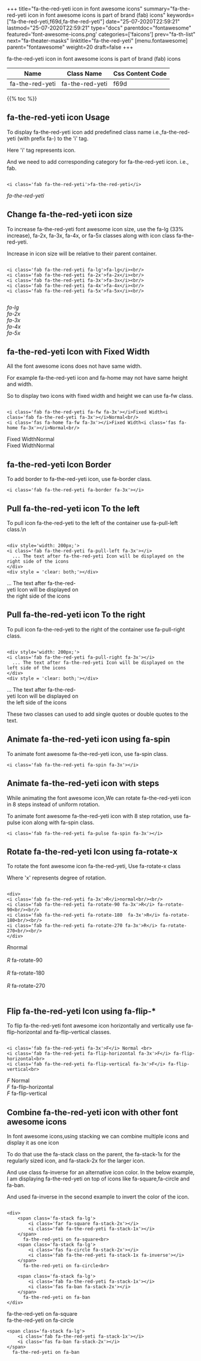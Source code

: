 +++
title="fa-the-red-yeti icon in font awesome icons"
summary="fa-the-red-yeti icon in font awesome icons is part of brand (fab) icons"
keywords=["fa-the-red-yeti,f69d,fa-the-red-yeti"]
date="25-07-2020T22:59:21"
lastmod="25-07-2020T22:59:21"
type="docs"
parentdoc="fontawesome"
featured='font-awesome-icons.png'
categories=['faicons']
prev="fa-th-list"
next="fa-theater-masks"
linktitle="fa-the-red-yeti"
[menu.fontawesome]
parent="fontawesome"
weight=20
draft=false
+++


fa-the-red-yeti icon in font awesome icons is part of brand (fab) icons

<div class='table-responsive'><table class='table'><thead><tr><th>Name</th><th>Class Name</th><th>Css Content Code</th></tr></thead><tbody><tr><td>fa-the-red-yeti</td><td>fa-the-red-yeti</td><td>f69d</td></tr></tbody></table></div>


{{% toc %}}


## fa-the-red-yeti icon Usage

To display fa-the-red-yeti icon add predefined class name i.e.,fa-the-red-yeti (with prefix fa-) to the 'i' tag.

Here 'i' tag represents icon.

And we need to add corresponding category for fa-the-red-yeti icon. i.e., fab.


```

<i class='fab fa-the-red-yeti'>fa-the-red-yeti</i>
```

<i class='fab fa-the-red-yeti'>fa-the-red-yeti</i>




## Change fa-the-red-yeti icon size
To increase fa-the-red-yeti font awesome icon size, use the fa-lg (33% increase), fa-2x, fa-3x, fa-4x, or fa-5x classes along with icon class fa-the-red-yeti.

Increase in icon size will be relative to their parent container. 

```

<i class='fab fa-the-red-yeti fa-lg'>fa-lg</i><br/>
<i class='fab fa-the-red-yeti fa-2x'>fa-2x</i><br/>
<i class='fab fa-the-red-yeti fa-3x'>fa-3x</i><br/>
<i class='fab fa-the-red-yeti fa-4x'>fa-4x</i><br/>
<i class='fab fa-the-red-yeti fa-5x'>fa-5x</i><br/>
            
```

<i class='fab fa-the-red-yeti fa-lg'>fa-lg</i><br/>
<i class='fab fa-the-red-yeti fa-2x'>fa-2x</i><br/>
<i class='fab fa-the-red-yeti fa-3x'>fa-3x</i><br/>
<i class='fab fa-the-red-yeti fa-4x'>fa-4x</i><br/>
<i class='fab fa-the-red-yeti fa-5x'>fa-5x</i><br/>
            



## fa-the-red-yeti Icon with Fixed Width 

All the font awesome icons does not have same width.

For example fa-the-red-yeti icon and fa-home may not have same height and width.

So to display two icons with fixed width and height we can use fa-fw class.


```

<i class='fab fa-the-red-yeti fa-fw fa-3x'></i>Fixed Width<i class='fab fa-the-red-yeti fa-3x'></i>Normal<br/>
<i class='fas fa-home fa-fw fa-3x'></i>Fixed Width<i class='fas fa-home fa-3x'></i>Normal<br/>
```

<i class='fab fa-the-red-yeti fa-fw fa-3x'></i>Fixed Width<i class='fab fa-the-red-yeti fa-3x'></i>Normal<br/>
<i class='fas fa-home fa-fw fa-3x'></i>Fixed Width<i class='fas fa-home fa-3x'></i>Normal<br/>



## fa-the-red-yeti Icon Border 

To add border to fa-the-red-yeti icon, use fa-border class.


```
<i class='fab fa-the-red-yeti fa-border fa-3x'></i>

```
<i class='fab fa-the-red-yeti fa-border fa-3x'></i>





## Pull fa-the-red-yeti icon To the left

To pull icon fa-the-red-yeti to the left of the container use fa-pull-left class.\n

```

<div style='width: 200px;'>
<i class='fab fa-the-red-yeti fa-pull-left fa-3x'></i>
  ... The text after fa-the-red-yeti Icon will be displayed on the right side of the icons
</div>
<div style = 'clear: both;'></div>
```

<div style='width: 200px;'>
<i class='fab fa-the-red-yeti fa-pull-left fa-3x'></i>
  ... The text after fa-the-red-yeti Icon will be displayed on the right side of the icons
</div>
<div style = 'clear: both;'></div>




## Pull fa-the-red-yeti icon To the right
To pull icon fa-the-red-yeti to the right of the container use fa-pull-right class.

```

<div style='width: 200px;'>
<i class='fab fa-the-red-yeti fa-pull-right fa-3x'></i>
  ... The text after fa-the-red-yeti Icon will be displayed on the left side of the icons
</div>
<div style = 'clear: both;'></div>
```

<div style='width: 200px;'>
<i class='fab fa-the-red-yeti fa-pull-right fa-3x'></i>
  ... The text after fa-the-red-yeti Icon will be displayed on the left side of the icons
</div>
<div style = 'clear: both;'></div>

These two classes can used to add single quotes or double quotes to the text.


## Animate fa-the-red-yeti icon using fa-spin
To animate font awesome fa-the-red-yeti icon, use fa-spin class.

```
<i class='fab fa-the-red-yeti fa-spin fa-3x'></i>
```
<i class='fab fa-the-red-yeti fa-spin fa-3x'></i>




## Animate fa-the-red-yeti icon with steps
While animating the font awesome icon,We can rotate fa-the-red-yeti icon in 8 steps instead of uniform rotation.

To animate font awesome fa-the-red-yeti icon with 8 step rotation, use fa-pulse icon along with fa-spin class.


```
<i class='fab fa-the-red-yeti fa-pulse fa-spin fa-3x'></i>

```
<i class='fab fa-the-red-yeti fa-pulse fa-spin fa-3x'></i>





## Rotate fa-the-red-yeti Icon using fa-rotate-x
To rotate the font awesome icon fa-the-red-yeti, Use fa-rotate-x class

Where 'x' represents degree of rotation.


```

<div>
<i class='fab fa-the-red-yeti fa-3x'>R</i>normal<br/><br/>
<i class='fab fa-the-red-yeti fa-rotate-90 fa-3x'>R</i> fa-rotate-90<br/><br/> 
<i class='fab fa-the-red-yeti fa-rotate-180  fa-3x'>R</i> fa-rotate-180<br/><br/> 
<i class='fab fa-the-red-yeti fa-rotate-270 fa-3x'>R</i> fa-rotate-270<br/><br/>
</div>
```

<div>
<i class='fab fa-the-red-yeti fa-3x'>R</i>normal<br/><br/>
<i class='fab fa-the-red-yeti fa-rotate-90 fa-3x'>R</i> fa-rotate-90<br/><br/> 
<i class='fab fa-the-red-yeti fa-rotate-180  fa-3x'>R</i> fa-rotate-180<br/><br/> 
<i class='fab fa-the-red-yeti fa-rotate-270 fa-3x'>R</i> fa-rotate-270<br/><br/>
</div>




## Flip fa-the-red-yeti Icon using fa-flip-*
To flip fa-the-red-yeti font awesome icon horizontally and vertically use fa-flip-horizontal and fa-flip-vertical classes. 

```

<i class='fab fa-the-red-yeti fa-3x'>F</i> Normal <br>
<i class='fab fa-the-red-yeti fa-flip-horizontal fa-3x'>F</i> fa-flip-horizontal<br>
<i class='fab fa-the-red-yeti fa-flip-vertical fa-3x'>F</i> fa-flip-vertical<br>
```

<i class='fab fa-the-red-yeti fa-3x'>F</i> Normal <br>
<i class='fab fa-the-red-yeti fa-flip-horizontal fa-3x'>F</i> fa-flip-horizontal<br>
<i class='fab fa-the-red-yeti fa-flip-vertical fa-3x'>F</i> fa-flip-vertical<br>




## Combine fa-the-red-yeti icon with other font awesome icons
In font awesome icons,using stacking we can combine multiple icons and display it as one icon 

To do that use the fa-stack class on the parent, the fa-stack-1x for the regularly sized icon, and fa-stack-2x for the larger icon.

And use class fa-inverse for an alternative icon color. 
In the below example, I am displaying fa-the-red-yeti on top of icons like fa-square,fa-circle and fa-ban.

And used fa-inverse in the second example to invert the color of the icon.

```

<div>
    <span class='fa-stack fa-lg'>
        <i class='far fa-square fa-stack-2x'></i>
        <i class='fab fa-the-red-yeti fa-stack-1x'></i>
    </span>
      fa-the-red-yeti on fa-square<br>
    <span class='fa-stack fa-lg'>
        <i class='fas fa-circle fa-stack-2x'></i>
        <i class='fab fa-the-red-yeti fa-stack-1x fa-inverse'></i>
    </span>
      fa-the-red-yeti on fa-circle<br>

    <span class='fa-stack fa-lg'>
        <i class='fab fa-the-red-yeti fa-stack-1x'></i>
        <i class='fas fa-ban fa-stack-2x'></i>
    </span>
      fa-the-red-yeti on fa-ban
</div>
```

<div>
    <span class='fa-stack fa-lg'>
        <i class='far fa-square fa-stack-2x'></i>
        <i class='fab fa-the-red-yeti fa-stack-1x'></i>
    </span>
      fa-the-red-yeti on fa-square<br>
    <span class='fa-stack fa-lg'>
        <i class='fas fa-circle fa-stack-2x'></i>
        <i class='fab fa-the-red-yeti fa-stack-1x fa-inverse'></i>
    </span>
      fa-the-red-yeti on fa-circle<br>

    <span class='fa-stack fa-lg'>
        <i class='fab fa-the-red-yeti fa-stack-1x'></i>
        <i class='fas fa-ban fa-stack-2x'></i>
    </span>
      fa-the-red-yeti on fa-ban
</div>






